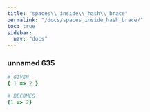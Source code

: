 ```yaml
---
title: "spaces\\_inside\\_hash\\_brace"
permalink: "/docs/spaces_inside_hash_brace/"
toc: true
sidebar:
  nav: "docs"
---
```

### unnamed 635
```ruby
# GIVEN
{ 1 => 2 }
```
```ruby
# BECOMES
{1 => 2}
```
